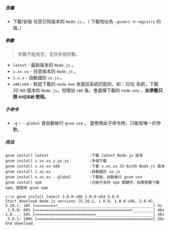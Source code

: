 ##### 含義
* 下載/安裝 任意已知版本的 `Node.js` 。（ 下載地址為 `.gnvmrc` -> `registry` 的值。）

##### 參數
> 參數不能為空，支持多個參數。

* `latest` - 最新版本的 `Node.js` 。
* `x.xx.xx` - 任意版本的 `Node.js` 。
* `1.x.x` - 自動識別 `io.js` 。
* `x86|x64` - 默認下載的 `node.exe` 為當前系統匹配的，如：32位 系統，下載 32-bit 版本的 `Node.js`。但增加 `x86` 後，會選擇下載的 `node.exe` ，**此參數只限 `64位系統` 使用。**

##### 子命令
* `-g` - `--global` 會自動執行 `gnvm use` 。 當使用此子命令時，只能有唯一的參數。

##### 用法
```
gnvm install latest                  :下載 latest Node.js 版本
gnvm install x.xx.xx y.yy.yy         :多個下載
gnvm install x.xx.xx-x86             :下載 x.xx.xx 32-bit的 Node.js 版本
gnvm install 1.xx.xx                 :自動識別 io.js
gnvm install x.xx.xx --global        :下載後，自動執行 gnvm use
gnvm install npm                     :已經不支持 npm 關鍵字，如果想要下載 npm，請使用 gnvm npm
```

```
c:\> gnvm install latest 1.0.0-x86 1.0.0-x64 5.0.0
Start download Node.js versions [5.10.1, 1.0.0, 1.0.0-x86, 5.0.0].
5.10.1: 18% [=========>__________________________________________] 4s
 1.0.0: 80% [==========================================>_________] 40s
1.0...: 50% [==========================>_________________________] 30s
 5.0.1: 100% [==================================================>] 20s
End download.
```
